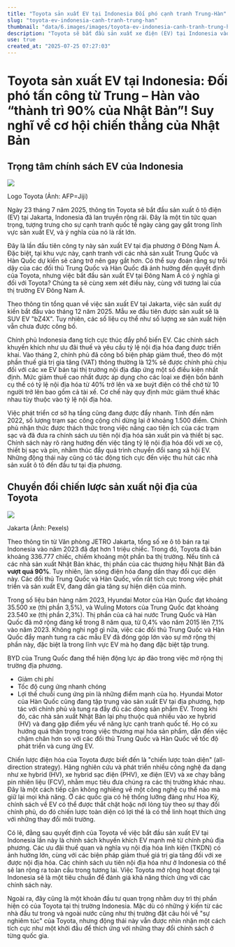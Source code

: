 ```yaml
---
title: "Toyota sản xuất EV tại Indonesia Đối phó cạnh tranh Trung-Hàn"
slug: "toyota-ev-indonesia-canh-tranh-trung-han"
thumbnail: "data/6.images/images/toyota-ev-indonesia-canh-tranh-trung-han.webp"
description: "Toyota sẽ bắt đầu sản xuất xe điện (EV) tại Indonesia vào năm 2025, đánh dấu bước đi đầu tiên của hãng tại Đông Nam Á nhằm đối phó sự cạnh tranh gay gắt từ các đối thủ Trung Quốc và Hàn Quốc trong bối cảnh chính sách ưu đãi EV của Indonesia."
use: true
created_at: "2025-07-25 07:27:03"
---
```


# Toyota sản xuất EV tại Indonesia: Đối phó tấn công từ Trung – Hàn vào “thành trì 90% của Nhật Bản”! Suy nghĩ về cơ hội chiến thắng của Nhật Bản

## Trọng tâm chính sách EV của Indonesia

![](/images/20250725-10098078-merkmal-000-1-view.webp)

Logo Toyota (Ảnh: AFP=Jiji)

Ngày 23 tháng 7 năm 2025, thông tin Toyota sẽ bắt đầu sản xuất ô tô điện (EV) tại Jakarta, Indonesia đã lan truyền rộng rãi. Đây là một tin tức quan trọng, tượng trưng cho sự cạnh tranh quốc tế ngày càng gay gắt trong lĩnh vực sản xuất EV, và ý nghĩa của nó là rất lớn.

Đây là lần đầu tiên công ty này sản xuất EV tại địa phương ở Đông Nam Á. Đặc biệt, tại khu vực này, cạnh tranh với các nhà sản xuất Trung Quốc và Hàn Quốc dự kiến sẽ càng trở nên gay gắt hơn. Có thể suy đoán rằng sự trỗi dậy của các đối thủ Trung Quốc và Hàn Quốc đã ảnh hưởng đến quyết định của Toyota, nhưng việc bắt đầu sản xuất EV tại Đông Nam Á có ý nghĩa gì đối với Toyota? Chúng ta sẽ cùng xem xét điều này, cùng với tương lai của thị trường EV Đông Nam Á.

Theo thông tin tổng quan về việc sản xuất EV tại Jakarta, việc sản xuất dự kiến bắt đầu vào tháng 12 năm 2025. Mẫu xe đầu tiên được sản xuất sẽ là SUV EV "bZ4X". Tuy nhiên, các số liệu cụ thể như số lượng xe sản xuất hiện vẫn chưa được công bố.

Chính phủ Indonesia đang tích cực thúc đẩy phổ biến EV. Các chính sách khuyến khích như ưu đãi thuế và yêu cầu tỷ lệ nội địa hóa đang được triển khai. Vào tháng 2, chính phủ đã công bố biện pháp giảm thuế, theo đó một phần thuế giá trị gia tăng (VAT) thông thường là 12% sẽ được chính phủ chịu đối với các xe EV bán tại thị trường nội địa đáp ứng một số điều kiện nhất định. Mức giảm thuế cao nhất được áp dụng cho các loại xe điện bốn bánh cụ thể có tỷ lệ nội địa hóa từ 40% trở lên và xe buýt điện có thể chở từ 10 người trở lên bao gồm cả tài xế. Cơ chế này quy định mức giảm thuế khác nhau tùy thuộc vào tỷ lệ nội địa hóa.

Việc phát triển cơ sở hạ tầng cũng đang được đẩy nhanh. Tính đến năm 2022, số lượng trạm sạc công cộng chỉ dừng lại ở khoảng 1.500 điểm. Chính phủ nhận thức được thách thức trong việc nâng cao tiện ích của các trạm sạc và đã đưa ra chính sách ưu tiên nội địa hóa sản xuất pin và thiết bị sạc. Chính sách này rõ ràng hướng đến việc tăng tỷ lệ nội địa hóa đối với xe cộ, thiết bị sạc và pin, nhằm thúc đẩy quá trình chuyển đổi sang xã hội EV. Những động thái này cũng có tác động tích cực đến việc thu hút các nhà sản xuất ô tô đến đầu tư tại địa phương.

## Chuyển đổi chiến lược sản xuất nội địa của Toyota

![](/images/20250725-10098078-merkmal-001-1-view.webp)

Jakarta (Ảnh: Pexels)

Theo thông tin từ Văn phòng JETRO Jakarta, tổng số xe ô tô bán ra tại Indonesia vào năm 2023 đã đạt hơn 1 triệu chiếc. Trong đó, Toyota đã bán khoảng 336.777 chiếc, chiếm khoảng một phần ba thị trường. Nếu tính cả các nhà sản xuất Nhật Bản khác, thị phần của các thương hiệu Nhật Bản đã **vượt quá 90%**. Tuy nhiên, làn sóng điện hóa đang dần thay đổi cục diện này. Các đối thủ Trung Quốc và Hàn Quốc, vốn rất tích cực trong việc phát triển và sản xuất EV, đang dần gia tăng sự hiện diện của mình.

Trong số liệu bán hàng năm 2023, Hyundai Motor của Hàn Quốc đạt khoảng 35.500 xe (thị phần 3,5%), và Wuling Motors của Trung Quốc đạt khoảng 23.540 xe (thị phần 2,3%). Thị phần của cả hai nước Trung Quốc và Hàn Quốc đã mở rộng đáng kể trong 8 năm qua, từ 0,4% vào năm 2015 lên 7,1% vào năm 2023. Không nghi ngờ gì nữa, việc các đối thủ Trung Quốc và Hàn Quốc đẩy mạnh tung ra các mẫu EV đã đóng góp lớn vào sự mở rộng thị phần này, đặc biệt là trong lĩnh vực EV mà họ đang đặc biệt tập trung.

BYD của Trung Quốc đang thể hiện động lực áp đảo trong việc mở rộng thị trường địa phương.
- Giảm chi phí
- Tốc độ cung ứng nhanh chóng
- Lợi thế chuỗi cung ứng pin
là những điểm mạnh của họ. Hyundai Motor của Hàn Quốc cũng đang tập trung vào sản xuất EV tại địa phương, hợp tác với chính phủ và tung ra đầy đủ các dòng sản phẩm EV. Trong khi đó, các nhà sản xuất Nhật Bản lại phụ thuộc quá nhiều vào xe hybrid (HV) và đang gặp điểm yếu về năng lực cạnh tranh quốc tế. Họ có xu hướng quá thận trọng trong việc thương mại hóa sản phẩm, dẫn đến việc chậm chân hơn so với các đối thủ Trung Quốc và Hàn Quốc về tốc độ phát triển và cung ứng EV.

Chiến lược điện hóa của Toyota được biết đến là "chiến lược toàn diện" (all-direction strategy). Hãng nghiên cứu và phát triển nhiều công nghệ đa dạng như xe hybrid (HV), xe hybrid sạc điện (PHV), xe điện (EV) và xe chạy bằng pin nhiên liệu (FCV), nhằm mục tiêu đưa chúng ra các thị trường khác nhau. Đây là một cách tiếp cận không nghiêng về một công nghệ cụ thể nào mà giữ lại mọi khả năng. Ở các quốc gia có hệ thống lưỡng đảng như Hoa Kỳ, chính sách về EV có thể được thắt chặt hoặc nới lỏng tùy theo sự thay đổi chính phủ, do đó chiến lược toàn diện có lợi thế là có thể linh hoạt thích ứng với những thay đổi môi trường.

Có lẽ, đằng sau quyết định của Toyota về việc bắt đầu sản xuất EV tại Indonesia lần này là chính sách khuyến khích EV mạnh mẽ từ chính phủ địa phương. Các ưu đãi thuế quan và nghĩa vụ nội địa hóa linh kiện (TKDN) có ảnh hưởng lớn, cùng với các biện pháp giảm thuế giá trị gia tăng đối với xe được nội địa hóa. Các chính sách ưu tiên nội địa hóa như ở Indonesia có thể sẽ lan rộng ra toàn cầu trong tương lai. Việc Toyota mở rộng hoạt động tại Indonesia sẽ là một tiêu chuẩn để đánh giá khả năng thích ứng với các chính sách này.

Ngoài ra, đây cũng là một khoản đầu tư quan trọng nhằm duy trì thị phần hiện có của Toyota tại thị trường Indonesia. Mặc dù có những ý kiến từ các nhà đầu tư trong và ngoài nước cũng như thị trường đặt câu hỏi về "sự nghiêm túc" của Toyota, nhưng động thái này vẫn được nhìn nhận một cách tích cực như một khởi đầu để thích ứng với những thay đổi chính sách ở từng quốc gia.